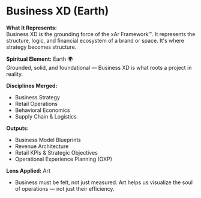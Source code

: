 # Business XD (Earth)

**What It Represents:**  
Business XD is the grounding force of the xAr Framework™. It represents the structure, logic, and financial ecosystem of a brand or space. It's where strategy becomes structure.

**Spiritual Element:** Earth 🌍  
Grounded, solid, and foundational — Business XD is what roots a project in reality.

**Disciplines Merged:**  
- Business Strategy  
- Retail Operations  
- Behavioral Economics  
- Supply Chain & Logistics

**Outputs:**  
- Business Model Blueprints  
- Revenue Architecture  
- Retail KPIs & Strategic Objectives  
- Operational Experience Planning (OXP)

**Lens Applied:** Art  
- Business must be felt, not just measured. Art helps us visualize the soul of operations — not just their efficiency.
